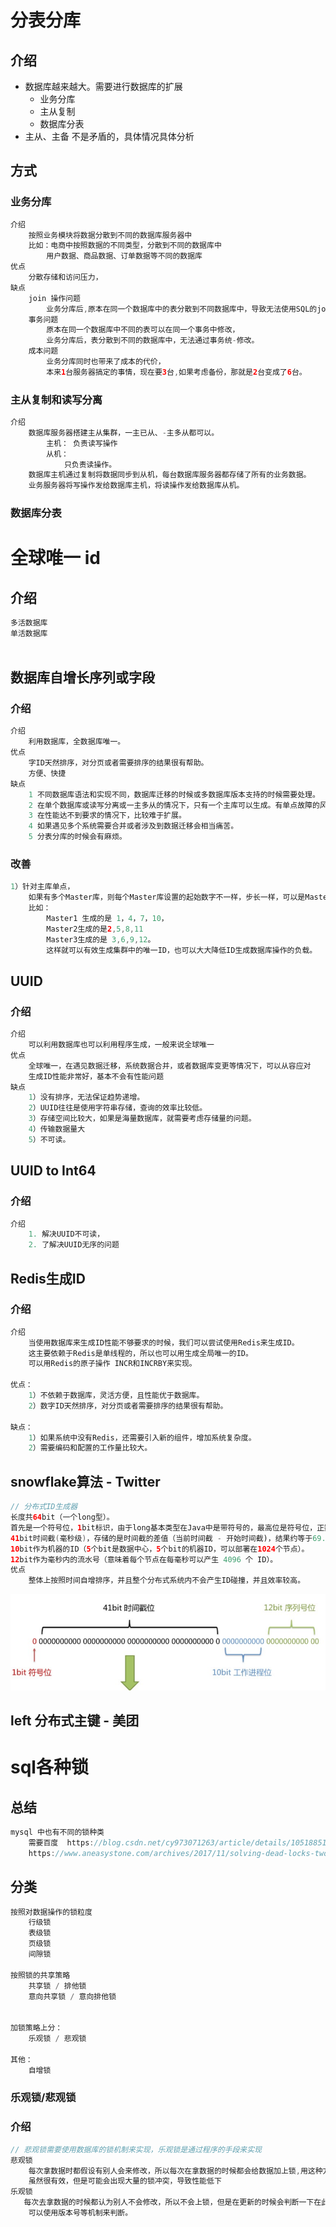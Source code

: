 # 分表分库

## 介绍

*  数据库越来越大。需要进行数据库的扩展
    * 业务分库
    * 主从复制
    * 数据库分表
*  主从、主备 不是矛盾的，具体情况具体分析

## 方式

### 业务分库

```java
介绍
    按照业务模块将数据分散到不同的数据库服务器中
    比如：电商中按照数据的不同类型，分散到不同的数据库中
    	用户数据、商品数据、订单数据等不同的数据库
优点
    分散存储和访问压力，
缺点
    join 操作问题
        业务分库后,原本在同一个数据库中的表分散到不同数据库中，导致无法使用SQL的join查询。
    事务问题
        原本在同一个数据库中不同的表可以在同一个事务中修改，
        业务分库后，表分散到不同的数据库中，无法通过事务统-修改。
    成本问题
        业务分库同时也带来了成本的代价，
        本来1台服务器搞定的事情，现在要3台,如果考虑备份，那就是2台变成了6台。

```



### 主从复制和读写分离

```java
介绍
    数据库服务器搭建主从集群，一主已从、-主多从都可以。
    	主机： 负责读写操作  
    	从机： 
    		只负责读操作。
    数据库主机通过复制将数据同步到从机，每台数据库服务器都存储了所有的业务数据。
    业务服务器将写操作发给数据库主机，将读操作发给数据库从机。

```



### 数据库分表

# 全球唯一 id

## 介绍

```java
多活数据库
单活数据库
    
```



## 数据库自增长序列或字段 

### 介绍

```java
介绍
	利用数据库，全数据库唯一。
优点
	字ID天然排序，对分页或者需要排序的结果很有帮助。
    方便、快捷
缺点
	1 不同数据库语法和实现不同，数据库迁移的时候或多数据库版本支持的时候需要处理。
	2 在单个数据库或读写分离或一主多从的情况下，只有一个主库可以生成。有单点故障的风险。
	3 在性能达不到要求的情况下，比较难于扩展。
	4 如果遇见多个系统需要合并或者涉及到数据迁移会相当痛苦。
	5 分表分库的时候会有麻烦。
```

### 改善

```java
1）针对主库单点，
    如果有多个Master库，则每个Master库设置的起始数字不一样，步长一样，可以是Master的个数。
    比如：
    	Master1 生成的是 1，4，7，10，
   		Master2生成的是2,5,8,11 
    	Master3生成的是 3,6,9,12。
    	这样就可以有效生成集群中的唯一ID，也可以大大降低ID生成数据库操作的负载。
```

## UUID

### 介绍

```java
介绍
    可以利用数据库也可以利用程序生成，一般来说全球唯一
优点
    全球唯一，在遇见数据迁移，系统数据合并，或者数据库变更等情况下，可以从容应对
    生成ID性能非常好，基本不会有性能问题
缺点
    1）没有排序，无法保证趋势递增。
    2）UUID往往是使用字符串存储，查询的效率比较低。
    3）存储空间比较大，如果是海量数据库，就需要考虑存储量的问题。
    4）传输数据量大
    5）不可读。
```

## UUID to Int64

### 介绍

```java
介绍
    1. 解决UUID不可读，
    2. 了解决UUID无序的问题
```

## Redis生成ID

### 介绍

```java
介绍
    当使用数据库来生成ID性能不够要求的时候，我们可以尝试使用Redis来生成ID。
    这主要依赖于Redis是单线程的，所以也可以用生成全局唯一的ID。
    可以用Redis的原子操作 INCR和INCRBY来实现。
    
优点：
    1）不依赖于数据库，灵活方便，且性能优于数据库。
    2）数字ID天然排序，对分页或者需要排序的结果很有帮助。

缺点：
    1）如果系统中没有Redis，还需要引入新的组件，增加系统复杂度。
    2）需要编码和配置的工作量比较大。    
```

## snowflake算法 - Twitter

```java
// 分布式ID生成器
长度共64bit（一个long型）。
首先是一个符号位，1bit标识，由于long基本类型在Java中是带符号的，最高位是符号位，正数是0，负数是1，所以id一般是正数，最高位是0。
41bit时间截(毫秒级)，存储的是时间截的差值（当前时间截 - 开始时间截)，结果约等于69.73年。
10bit作为机器的ID（5个bit是数据中心，5个bit的机器ID，可以部署在1024个节点）。
12bit作为毫秒内的流水号（意味着每个节点在每毫秒可以产生 4096 个 ID）。
优点
    整体上按照时间自增排序，并且整个分布式系统内不会产生ID碰撞，并且效率较高。
```

![image-20210510174250328](image-20210510174250328.png)



## left 分布式主键 - 美团





# sql各种锁

## 总结

```java
mysql 中也有不同的锁种类
    需要百度  https://blog.csdn.net/cy973071263/article/details/105188519
	https://www.aneasystone.com/archives/2017/11/solving-dead-locks-two.html
```



## 分类

```java
按照对数据操作的锁粒度
    行级锁
    表级锁
    页级锁
    间隙锁
    
按照锁的共享策略
    共享锁 / 排他锁
    意向共享锁 / 意向排他锁

    
加锁策略上分：
    乐观锁 / 悲观锁

其他：
    自增锁

```

### 乐观锁/悲观锁

### 介绍

```java
// 悲观锁需要使用数据库的锁机制来实现，乐观锁是通过程序的手段来实现
悲观锁
    每次拿数据时都假设有别人会来修改，所以每次在拿数据的时候都会给数据加上锁,用这种方式来避免跟别人冲突
 	虽然很有效，但是可能会出现大量的锁冲突，导致性能低下
乐观锁
   每次去拿数据的时候都认为别人不会修改，所以不会上锁，但是在更新的时候会判断一下在此期间别人有没有改过这个数据
    可以使用版本号等机制来判断。
```

